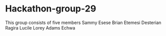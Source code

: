 # Hackathon-group-29
This group consists of five members
Sammy Esese
Brian Etemesi
Desterian Ragira
Lucile Lorey
Adams Echwa
